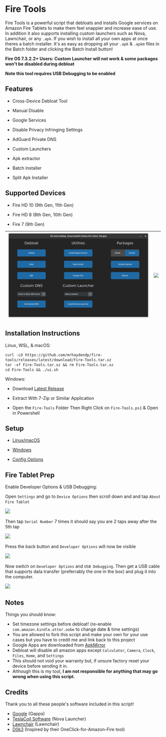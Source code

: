 # Fire Tools

Fire Tools is a powerful script that debloats and installs Google services on Amazon Fire Tablets to make them feel snappier and increase ease of use. In addition it also supports installing custom launchers such as Nova, Lawnchair, or any `.apk`. If you wish to install all your own apps at once theres a batch installer. It's as easy as dropping all your `.apk` & `.apkm` files in the Batch folder and clicking the Batch Install button!

**Fire OS 7.3.2.2+ Users: Custom Launcher will not work & some packages won't be disabled during debloat**

**Note this tool requires USB Debugging to be enabled**

## Features

- Cross-Device Debloat Tool
  
- Manual Disable

- Google Services

- Disable Privacy Infringing Settings

- AdGuard Private DNS
  
- Custom Launchers
  
- Apk extractor
  
- Batch Installer
  
- Split Apk Installer

## Supported Devices

- Fire HD 10 (9th Gen, 11th Gen)
  
- Fire HD 8 (8th Gen, 10th Gen)
  
- Fire 7 (9th Gen)
  

| ![](https://github.com/mrhaydendp/Fire-Tools/raw/main/Pictures/Fire-Tools.png) | ![](https://github.com/mrhaydendp/Fire-Tools/raw/main/Pictures/Fire-Tools%20Windows.png) |
| --- | --- |

## Installation Instructions

Linux, WSL, & macOS:

``` shell
curl -LO https://github.com/mrhaydendp/fire-tools/releases/latest/download/Fire-Tools.tar.xz
tar -xf Fire-Tools.tar.xz && rm Fire-Tools.tar.xz
cd Fire-Tools && ./ui.sh
```

Windows:

- Download [Latest Release](https://github.com/mrhaydendp/Fire-Tools/releases/download/v2.1/Fire-Tools.tar.xz)
  
- Extract With 7-Zip or Similar Application
  
- Open the `Fire-Tools` Folder Then Right Click on `Fire-Tools.ps1` & Open in Powershell
  

## Setup

- [Linux/macOS](https://github.com/mrhaydendp/Fire-Tools/blob/main/Linux-Instructions.md)
  
- [Windows](https://github.com/mrhaydendp/Fire-Tools/blob/main/Windows-Instructions.md)
  
- [Config Options](https://github.com/mrhaydendp/Fire-Tools/blob/main/Config%20Options.md)
  

## Fire Tablet Prep

Enable Developer Options & USB Debugging:

Open `Settings` and go to `Device Options` then scroll down and and tap `About Fire Tablet`

![](https://github.com/mrhaydendp/Fire-Tools/raw/main/Pictures/About%20Fire%20Tablet.png)

Then tap `Serial Number` 7 times it should say you are 2 taps away after the 5th tap

![](https://github.com/mrhaydendp/Fire-Tools/raw/main/Pictures/2%20Taps%20Away.png)

Press the back button and `Developer Options` will now be visible

![](https://github.com/mrhaydendp/Fire-Tools/raw/main/Pictures/Developer%20Options.png)

Now switch on `Developer Options` and `USB Debugging`. Then get a USB cable that supports data transfer (preferrably the one in the box) and plug it into the computer.

![](https://github.com/mrhaydendp/Fire-Tools/raw/main/Pictures/USB%20Debugging.png)

## Notes
Things you should know:
- Set timezone settings before debloat! (re-enable `com.amazon.kindle.otter.oobe` to change date & time settings)
- You are allowed to fork this script and make your own for your use cases but you have to credit me and link back to this project
- Google Apps are downloaded from [ApkMirror](https://www.apkmirror.com/)
- Debloat will disable all amazon apps except `Calculator`, `Camera`, `Clock`, `Files`, `Home`, and `Settings`
- This should not void your warranty but, if unsure factory reset your device before sending it in.
- Although this is my tool, **I am not responsible for anything that may go wrong when using this script.**
  
## Credits
Thank you to all these people's software included in this script!
- [Google](https://www.android.com/) (Gapps)
- [TeslaCoil Software](https://play.google.com/store/apps/developer?id=TeslaCoil%20Software&hl=en_US&gl=US) (Nova Launcher)
- [Lawnchair](https://github.com/LawnchairLauncher/Lawnchair) (Lawnchair)
- [D0k3](https://github.com/d0k3) (Inspired by their OneClick-for-Amazon-Fire tool)
